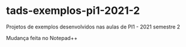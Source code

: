 # tads-exemplos-pi1-2021-2
Projetos de exemplos desenvolvidos nas aulas de PI1 - 2021 semestre 2

Mudança feita no Notepad++